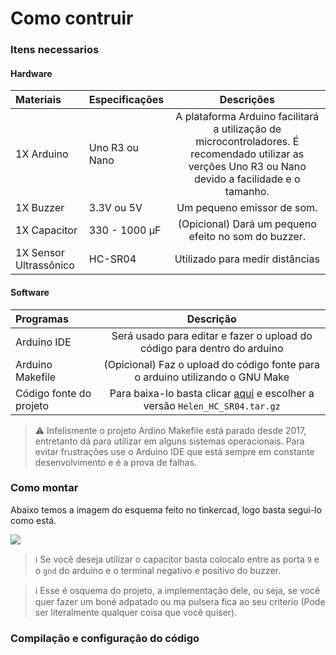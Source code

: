# Como contruir

### Itens necessarios

#### Hardware

| Materiais              | Especificações | Descrições |
|:-----------------------|:---------------|:--------------------------:|
| 1X Arduino             | Uno R3 ou Nano | A plataforma Arduino facilitará a utilização de microcontroladores. É recomendado utilizar as verções Uno R3 ou Nano devido a facilidade e o tamanho. |
| 1X Buzzer              | 3.3V ou 5V     | Um pequeno emissor de som. |
| 1X Capacitor           | 330 - 1000 µF  | (Opicional) Dará um pequeno efeito no som do buzzer. |
| 1X Sensor Ultrassônico | HC-SR04        | Utilizado para medir distâncias |

#### Software

| Programas | Descrição |
|:----------|:---------:|
| Arduino IDE | Será usado para editar e fazer o upload do código para dentro do arduino |
| Arduino Makefile | (Opicional) Faz o upload do código fonte para o arduino utilizando o GNU Make |
| Código fonte do projeto | Para baixa-lo basta clicar [aqui](https://github.com/Samuel-de-Oliveira/Helen/releases) e escolher a versão `Helen_HC_SR04.tar.gz` |

> :warning: Infelismente o projeto Ardino Makefile está parado desde 2017, entretanto dá para utilizar em alguns sistemas operacionais. Para evitar frustrações use o Arduino IDE que está sempre em constante desenvolvimento e é a prova de falhas.

### Como montar

Abaixo temos a imagem do esquema feito no tinkercad, logo basta segui-lo como está.

<img src="https://www.redbytes.in/wp-content/uploads/2018/04/arduino-1-logo-png-transparent.png">

> :information_source: Se você deseja utilizar o capacitor basta colocalo entre as porta `9` e o `gnd` do arduino e o terminal negativo e positivo do buzzer.

> :information_source: Esse é osquema do projeto, a implementação dele, ou seja, se você quer fazer um boné adpatado ou ma pulsera fica ao seu criterio (Pode ser literalmente qualquer coisa que você quiser).

### Compilação e configuração do código
